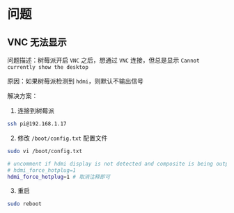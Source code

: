 # 问题

## VNC 无法显示

问题描述：树莓派开启 `VNC` 之后，想通过 `VNC` 连接，但总是显示 `Cannot currently show the desktop`

原因：如果树莓派检测到 `hdmi`，则默认不输出信号

解决方案：

1. 连接到树莓派

```bash
ssh pi@192.168.1.17
```

2. 修改 `/boot/config.txt` 配置文件

```bash
sudo vi /boot/config.txt
```

```bash
# uncomment if hdmi display is not detected and composite is being output
# hdmi_force_hotplug=1
hdmi_force_hotplug=1 # 取消注释即可
```

3. 重启

```bash
sudo reboot
```
